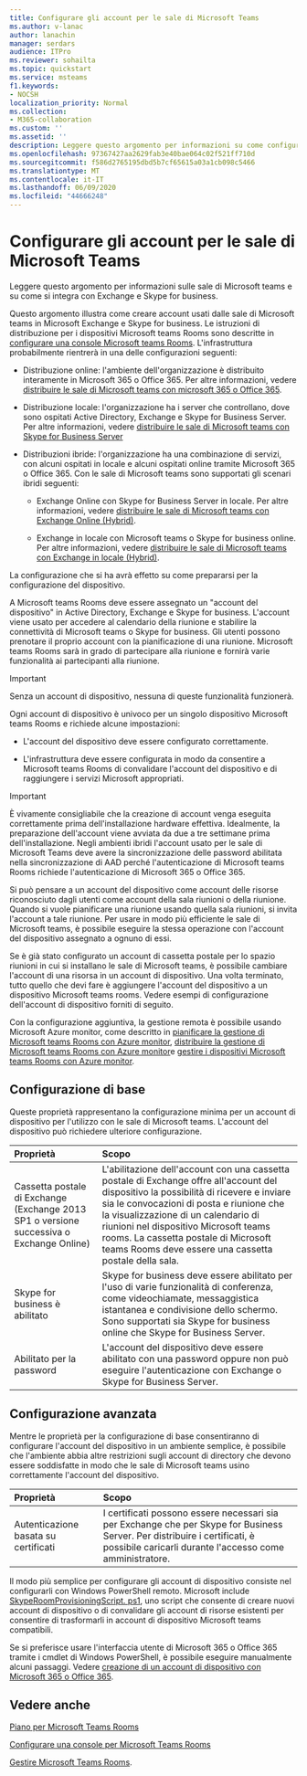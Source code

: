```yaml
---
title: Configurare gli account per le sale di Microsoft Teams
ms.author: v-lanac
author: lanachin
manager: serdars
audience: ITPro
ms.reviewer: sohailta
ms.topic: quickstart
ms.service: msteams
f1.keywords:
- NOCSH
localization_priority: Normal
ms.collection:
- M365-collaboration
ms.custom: ''
ms.assetid: ''
description: Leggere questo argomento per informazioni su come configurare gli account per Microsoft teams rooms in Exchange e Skype for business.
ms.openlocfilehash: 97367427aa2629fab3e40bae064c02f521ff710d
ms.sourcegitcommit: f586d2765195dbd5b7cf65615a03a1cb098c5466
ms.translationtype: MT
ms.contentlocale: it-IT
ms.lasthandoff: 06/09/2020
ms.locfileid: "44666248"
---
```

# <a name="configure-accounts-for-microsoft-teams-rooms"></a>Configurare gli account per le sale di Microsoft Teams
 
Leggere questo argomento per informazioni sulle sale di Microsoft teams e su come si integra con Exchange e Skype for business.
  
Questo argomento illustra come creare account usati dalle sale di Microsoft teams in Microsoft Exchange e Skype for business. Le istruzioni di distribuzione per i dispositivi Microsoft teams Rooms sono descritte in [configurare una console Microsoft teams Rooms](console.md). L'infrastruttura probabilmente rientrerà in una delle configurazioni seguenti:
  
- Distribuzione online: l'ambiente dell'organizzazione è distribuito interamente in Microsoft 365 o Office 365. Per altre informazioni, vedere [distribuire le sale di Microsoft teams con microsoft 365 o Office 365](with-office-365.md).
    
- Distribuzione locale: l'organizzazione ha i server che controllano, dove sono ospitati Active Directory, Exchange e Skype for Business Server. Per altre informazioni, vedere [distribuire le sale di Microsoft teams con Skype for Business Server](with-skype-for-business-server-2015.md)
    
- Distribuzioni ibride: l'organizzazione ha una combinazione di servizi, con alcuni ospitati in locale e alcuni ospitati online tramite Microsoft 365 o Office 365. Con le sale di Microsoft teams sono supportati gli scenari ibridi seguenti:
    
  - Exchange Online con Skype for Business Server in locale. Per altre informazioni, vedere [distribuire le sale di Microsoft teams con Exchange Online (Hybrid)](with-exchange-online.md).
    
  - Exchange in locale con Microsoft teams o Skype for business online. Per altre informazioni, vedere [distribuire le sale di Microsoft teams con Exchange in locale (Hybrid)](with-exchange-on-premises.md).
    
La configurazione che si ha avrà effetto su come prepararsi per la configurazione del dispositivo.
  
A Microsoft teams Rooms deve essere assegnato un "account del dispositivo" in Active Directory, Exchange e Skype for business. L'account viene usato per accedere al calendario della riunione e stabilire la connettività di Microsoft teams o Skype for business. Gli utenti possono prenotare il proprio account con la pianificazione di una riunione. Microsoft teams Rooms sarà in grado di partecipare alla riunione e fornirà varie funzionalità ai partecipanti alla riunione.
  
> [!IMPORTANT]
> Senza un account di dispositivo, nessuna di queste funzionalità funzionerà. 
  
Ogni account di dispositivo è univoco per un singolo dispositivo Microsoft teams Rooms e richiede alcune impostazioni:
  
- L'account del dispositivo deve essere configurato correttamente.
    
- L'infrastruttura deve essere configurata in modo da consentire a Microsoft teams Rooms di convalidare l'account del dispositivo e di raggiungere i servizi Microsoft appropriati.
    
> [!IMPORTANT]
> È vivamente consigliabile che la creazione di account venga eseguita correttamente prima dell'installazione hardware effettiva. Idealmente, la preparazione dell'account viene avviata da due a tre settimane prima dell'installazione. Negli ambienti ibridi l'account usato per le sale di Microsoft Teams deve avere la sincronizzazione delle password abilitata nella sincronizzazione di AAD perché l'autenticazione di Microsoft teams Rooms richiede l'autenticazione di Microsoft 365 o Office 365.
  
Si può pensare a un account del dispositivo come account delle risorse riconosciuto dagli utenti come account della sala riunioni o della riunione. Quando si vuole pianificare una riunione usando quella sala riunioni, si invita l'account a tale riunione. Per usare in modo più efficiente le sale di Microsoft teams, è possibile eseguire la stessa operazione con l'account del dispositivo assegnato a ognuno di essi.
  
Se è già stato configurato un account di cassetta postale per lo spazio riunioni in cui si installano le sale di Microsoft teams, è possibile cambiare l'account di una risorsa in un account di dispositivo. Una volta terminato, tutto quello che devi fare è aggiungere l'account del dispositivo a un dispositivo Microsoft teams rooms. Vedere esempi di configurazione dell'account di dispositivo forniti di seguito.
  
Con la configurazione aggiuntiva, la gestione remota è possibile usando Microsoft Azure monitor, come descritto in [pianificare la gestione di Microsoft teams Rooms con Azure monitor](azure-monitor-plan.md), [distribuire la gestione di Microsoft teams Rooms con Azure monitor](azure-monitor-deploy.md)e [gestire i dispositivi Microsoft teams Rooms con Azure monitor](azure-monitor-manage.md). 
  
## <a name="basic-configuration"></a>Configurazione di base

Queste proprietà rappresentano la configurazione minima per un account di dispositivo per l'utilizzo con le sale di Microsoft teams. L'account del dispositivo può richiedere ulteriore configurazione.
  
|**Proprietà**|**Scopo**|
|:-----|:-----|
|Cassetta postale di Exchange (Exchange 2013 SP1 o versione successiva o Exchange Online)  <br/> |L'abilitazione dell'account con una cassetta postale di Exchange offre all'account del dispositivo la possibilità di ricevere e inviare sia le convocazioni di posta e riunione che la visualizzazione di un calendario di riunioni nel dispositivo Microsoft teams rooms. La cassetta postale di Microsoft teams Rooms deve essere una cassetta postale della sala.  <br/> |
|Skype for business è abilitato  <br/> |Skype for business deve essere abilitato per l'uso di varie funzionalità di conferenza, come videochiamate, messaggistica istantanea e condivisione dello schermo. Sono supportati sia Skype for business online che Skype for Business Server.  <br/> |
|Abilitato per la password  <br/> |L'account del dispositivo deve essere abilitato con una password oppure non può eseguire l'autenticazione con Exchange o Skype for Business Server.  <br/> |
   
## <a name="advanced-configuration"></a>Configurazione avanzata

Mentre le proprietà per la configurazione di base consentiranno di configurare l'account del dispositivo in un ambiente semplice, è possibile che l'ambiente abbia altre restrizioni sugli account di directory che devono essere soddisfatte in modo che le sale di Microsoft teams usino correttamente l'account del dispositivo.
  
|**Proprietà**|**Scopo**|
|:-----|:-----|
|Autenticazione basata su certificati  <br/> |I certificati possono essere necessari sia per Exchange che per Skype for Business Server. Per distribuire i certificati, è possibile caricarli durante l'accesso come amministratore.  <br/> |
   
Il modo più semplice per configurare gli account di dispositivo consiste nel configurarli con Windows PowerShell remoto. Microsoft include [SkypeRoomProvisioningScript. ps1](https://go.microsoft.com/fwlink/?linkid=870105), uno script che consente di creare nuovi account di dispositivo o di convalidare gli account di risorse esistenti per consentire di trasformarli in account di dispositivo Microsoft teams compatibili.
  
Se si preferisce usare l'interfaccia utente di Microsoft 365 o Office 365 tramite i cmdlet di Windows PowerShell, è possibile eseguire manualmente alcuni passaggi. Vedere [creazione di un account di dispositivo con Microsoft 365 o Office 365](https://docs.microsoft.com/surface-hub/create-a-device-account-using-office-365).
  
## <a name="see-also"></a>Vedere anche

[Piano per Microsoft Teams Rooms](rooms-plan.md)
  
[Configurare una console per Microsoft Teams Rooms](console.md)
  
[Gestire Microsoft Teams Rooms](rooms-manage.md).

